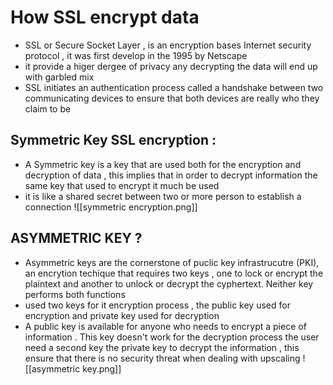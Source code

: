 # How SSL encrypt data 
- SSL  or Secure Socket Layer , is  an encryption bases Internet security protocol , it was first develop in the 1995 by Netscape 
- it provide  a higer dergee of privacy any decrypting the data will end up with garbled mix 
- SSL initiates an authentication process called a handshake between two communicating devices to ensure that both devices are really who they claim to be 

## Symmetric  Key SSL encryption :  
- A Symmetric key is a key that are used both for the encryption and decryption of data , this implies that in order to decrypt information the same key that used to encrypt it much be used 
- it is like a shared secret between two or more person to establish  a connection 
![[symmetric encryption.png]]

## ASYMMETRIC KEY ? 
- Asymmetric keys are the cornerstone of puclic key infrastrucutre (PKI), an encrytion techique that requires two keys , one to lock or encrypt the plaintext and another to unlock or decrypt the cyphertext. Neither key performs both functions 
- used two keys for it encryption process , the public key used for encryption and private key used for decryption 
- A public key is available for anyone who needs to encrypt a piece of information . This key doesn't work for the decryption process the user need a second key the private key to decrypt the information , this ensure that there is no security threat when dealing with upscaling 
![[asymmetric key.png]]

